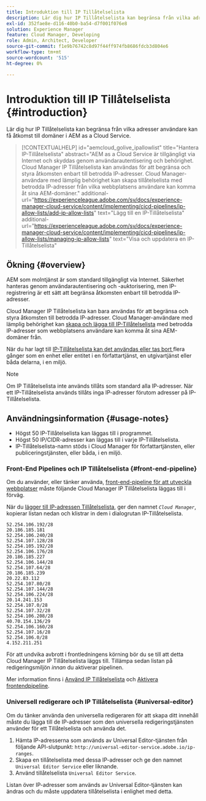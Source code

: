 ```yaml
---
title: Introduktion till IP Tillåtelselista
description: Lär dig hur IP Tillåtelselista kan begränsa från vilka adresser användare kan få åtkomst till domäner i AEM as a Cloud Service.
exl-id: 352fae8e-d116-40b0-ba54-d7f001f076e8
solution: Experience Manager
feature: Cloud Manager, Developing
role: Admin, Architect, Developer
source-git-commit: f1e9b76742c8d97f44ff974fb8686fdcb3d804e6
workflow-type: tm+mt
source-wordcount: '515'
ht-degree: 0%

---
```



# Introduktion till IP Tillåtelselista {#introduction}

Lär dig hur IP Tillåtelselista kan begränsa från vilka adresser användare kan få åtkomst till domäner i AEM as a Cloud Service.

>[!CONTEXTUALHELP]
>id="aemcloud_golive_ipallowlist"
>title="Hantera IP-Tillåtelselista"
>abstract="AEM as a Cloud Service är tillgängligt via Internet och skyddas genom användarautentisering och behörighet. Cloud Manager IP Tillåtelselista kan användas för att begränsa och styra åtkomsten enbart till betrodda IP-adresser. Cloud Manager-användare med lämplig behörighet kan skapa tillåtelselista med betrodda IP-adresser från vilka webbplatsens användare kan komma åt sina AEM-domäner."
>additional-url="https://experienceleague.adobe.com/sv/docs/experience-manager-cloud-service/content/implementing/cicd-pipelines/ip-allow-lists/add-ip-allow-lists" text="Lägg till en IP-Tillåtelselista"
>additional-url="https://experienceleague.adobe.com/sv/docs/experience-manager-cloud-service/content/implementing/cicd-pipelines/ip-allow-lists/managing-ip-allow-lists" text="Visa och uppdatera en IP-Tillåtelselista"

## Ökning {#overview}

AEM som molntjänst är som standard tillgängligt via Internet. Säkerhet hanteras genom användarautentisering och -auktorisering, men IP-registrering är ett sätt att begränsa åtkomsten enbart till betrodda IP-adresser.

Cloud Manager IP Tillåtelselista kan bara användas för att begränsa och styra åtkomsten till betrodda IP-adresser. Cloud Manager-användare med lämplig behörighet kan [skapa och lägga till IP-Tillåtelselista](/help/implementing/cloud-manager/ip-allow-lists/add-ip-allow-lists.md) med betrodda IP-adresser som webbplatsens användare kan komma åt sina AEM-domäner från.

När du har lagt till [IP-Tillåtelselista kan det användas eller tas bort ](/help/implementing/cloud-manager/ip-allow-lists/apply-allow-list.md) flera gånger som en enhet eller entitet i en författartjänst, en utgivartjänst eller båda delarna, i en miljö.

>[!NOTE]
>
>Om IP Tillåtelselista inte används tillåts som standard alla IP-adresser. När ett IP-Tillåtelselista används tillåts inga IP-adresser förutom adresser på IP-Tillåtelselista.

## Användningsinformation {#usage-notes}

* Högst 50 IP-Tillåtelselista kan läggas till i programmet.
* Högst 50 IP/CIDR-adresser kan läggas till i varje IP-Tillåtelselista.
* IP-Tillåtelselista-namn stöds i Cloud Manager för författartjänsten, eller publiceringstjänsten, eller båda, i en miljö.

### Front-End Pipelines och IP Tillåtelselista {#front-end-pipeline}

Om du använder, eller tänker använda, [front-end-pipeline för att utveckla webbplatser](/help/implementing/developing/introduction/developing-with-front-end-pipelines.md) måste följande Cloud Manager IP Tillåtelselista läggas till i förväg.

När du [lägger till IP-adressen Tillåtelselista](/help/implementing/cloud-manager/ip-allow-lists/add-ip-allow-lists.md#add-cm-allowlist), ger den namnet *`Cloud Manager`*, kopierar listan nedan och klistrar in dem i dialogrutan IP-Tillåtelselista.

```text
52.254.106.192/28
20.186.185.181
52.254.106.240/28
52.254.107.128/28
52.254.105.192/28
52.254.106.176/28
20.186.185.227
52.254.106.144/28
52.254.107.64/28
20.186.185.239
20.22.83.112
52.254.107.80/28
52.254.107.144/28
52.254.106.224/28
20.14.241.153
52.254.107.0/28
52.254.107.32/28
52.254.106.208/28
40.70.154.136/29
52.254.106.160/28
52.254.107.16/28
52.254.106.0/28
4.152.211.251
```

För att undvika avbrott i frontledningens körning bör du se till att detta Cloud Manager IP Tillåtelselista läggs till. Tillämpa sedan listan på redigeringsmiljön *innan* du aktiverar pipelinen.

Mer information finns i [Använd IP Tillåtelselista](/help/implementing/cloud-manager/ip-allow-lists/apply-allow-list.md) och [Aktivera frontendpipeline](/help/sites-cloud/administering/site-creation/enable-front-end-pipeline.md).

### Universell redigerare och IP Tillåtelselista {#universal-editor}

Om du tänker använda den universella redigeraren för att skapa ditt innehåll måste du lägga till de IP-adresser som den universella redigeringstjänsten använder för ett Tillåtelselista och använda det.

1. Hämta IP-adresserna som används av Universal Editor-tjänsten från följande API-slutpunkt: `http://universal-editor-service.adobe.io/ip-ranges`.
1. Skapa en tillåtelselista med dessa IP-adresser och ge den namnet `Universal Editor Service` eller liknande.
1. Använd tillåtelselista `Universal Editor Service`.

Listan över IP-adresser som används av Universal Editor-tjänsten kan ändras och du måste uppdatera tillåtelselista i enlighet med detta.
